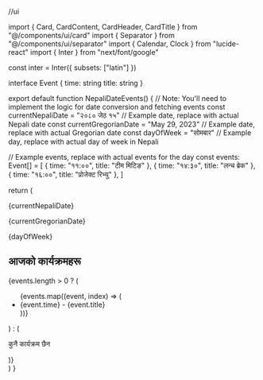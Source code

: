 //ui

import { Card, CardContent, CardHeader, CardTitle } from "@/components/ui/card"
import { Separator } from "@/components/ui/separator"
import { Calendar, Clock } from "lucide-react"
import { Inter } from "next/font/google"

const inter = Inter({ subsets: ["latin"] })

interface Event {
time: string
title: string
}

export default function NepaliDateEvents() {
// Note: You'll need to implement the logic for date conversion and fetching events
const currentNepaliDate = "२०८० जेठ १५" // Example date, replace with actual Nepali date
const currentGregorianDate = "May 29, 2023" // Example date, replace with actual Gregorian date
const dayOfWeek = "सोमबार" // Example day, replace with actual day of week in Nepali

// Example events, replace with actual events for the day
const events: Event[] = [
{ time: "११:००", title: "टीम मिटिङ" },
{ time: "१४:३०", title: "लन्च ब्रेक" },
{ time: "१६:००", title: "प्रोजेक्ट रिभ्यु" },
]

return (
<div className={inter.className}>
<Card className="w-80 bg-red-50 rounded-xl overflow-hidden">
<CardHeader className="bg-red-800 text-white">
<CardTitle className="text-center font-bold text-2xl font-sans">{currentNepaliDate}</CardTitle>
<p className="text-center text-sm font-sans">{currentGregorianDate}</p>
<p className="text-center text-lg mt-2 font-sans">{dayOfWeek}</p>
</CardHeader>
<CardContent className="p-4">
<div className="flex items-center mb-4">
<Calendar className="mr-2 h-5 w-5 text-red-800" />
<h2 className="text-lg font-semibold font-sans">आजको कार्यक्रमहरू</h2>
</div>
{events.length > 0 ? (
<ul className="space-y-3">
{events.map((event, index) => (
<li key={index} className="flex items-start">
<Clock className="mr-2 h-4 w-4 mt-1 text-red-800" />
<div>
<span className="font-semibold font-sans">{event.time}</span>
<span className="mx-2">-</span>
<span className="font-sans">{event.title}</span>
</div>
</li>
))}
</ul>
) : (
<p className="text-center text-gray-500 italic font-sans">कुनै कार्यक्रम छैन</p>
)}
</CardContent>
<div className="absolute inset-0 -z-10 bg-[url('data:image/svg+xml;base64,PHN2ZyB4bWxucz0iaHR0cDovL3d3dy53My5vcmcvMjAwMC9zdmciIHdpZHRoPSI2MCIgaGVpZ2h0PSI2MCI+CjxyZWN0IHdpZHRoPSI2MCIgaGVpZ2h0PSI2MCIgZmlsbD0iI2ZmZWJlZSI+PC9yZWN0Pgo8cGF0aCBkPSJNMzAgMzBMMzAgMEw2MCAzMEw2MCA2MEwzMCAzMEwwIDYwTDAgMzBMMzAgMFoiIGZpbGw9IiNmZmQ1ZDUiPjwvcGF0aD4KPC9zdmc+')] opacity-10" />
</Card>
</div>
)
}
